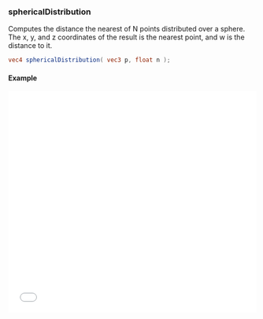 ### sphericalDistribution
Computes the distance the nearest of N points distributed over a sphere. The x, y, and z coordinates of the result is the nearest point, and w is the distance to it.

```glsl
vec4 sphericalDistribution( vec3 p, float n );
```

#### Example
<iframe width="100%" height="450px" src="/sculpture/-LeUBfGOqBXNjLzb77Ec?example=true&embed=true" frameborder="0"></iframe>